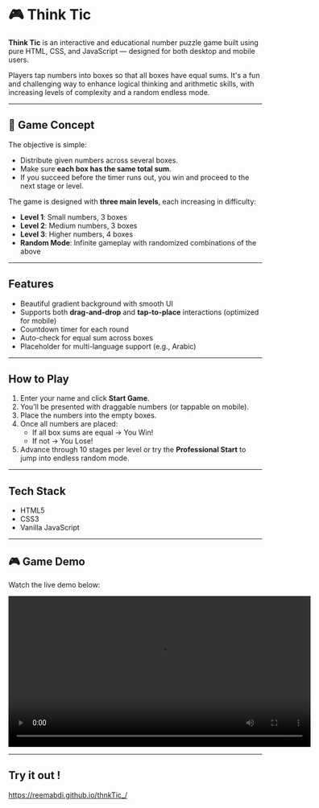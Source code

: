 # 🎮 Think Tic

**Think Tic** is an interactive and educational number puzzle game built using pure HTML, CSS, and JavaScript — designed for both desktop and mobile users.

Players tap numbers into boxes so that all boxes have equal sums. It's a fun and challenging way to enhance logical thinking and arithmetic skills, with increasing levels of complexity and a random endless mode.

---

## 🧠 Game Concept

The objective is simple:
- Distribute given numbers across several boxes.
- Make sure **each box has the same total sum**.
- If you succeed before the timer runs out, you win and proceed to the next stage or level.

The game is designed with **three main levels**, each increasing in difficulty:
- **Level 1**: Small numbers, 3 boxes
- **Level 2**: Medium numbers, 3 boxes
- **Level 3**: Higher numbers, 4 boxes
- **Random Mode**: Infinite gameplay with randomized combinations of the above

---

##  Features

-  Beautiful gradient background with smooth UI
-  Supports both **drag-and-drop** and **tap-to-place** interactions (optimized for mobile)
-  Countdown timer for each round
-  Auto-check for equal sum across boxes
-  Placeholder for multi-language support (e.g., Arabic)

---

##  How to Play

1. Enter your name and click **Start Game**.
2. You’ll be presented with draggable numbers (or tappable on mobile).
3. Place the numbers into the empty boxes.
4. Once all numbers are placed:
   - If all box sums are equal →  You Win!
   - If not →  You Lose!
5. Advance through 10 stages per level or try the **Professional Start** to jump into endless random mode.

---

##  Tech Stack

- HTML5
- CSS3
- Vanilla JavaScript

---

## 🎮 Game Demo

Watch the live demo below:

<video src="https://github.com/user-attachments/assets/50c33907-bc42-4e8e-be44-4a67f90060be" controls width="600">
  Your browser does not support the video tag.
</video>

---

## Try it out !

https://reemabdi.github.io/thnkTic_/
